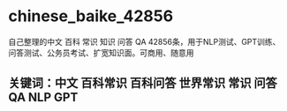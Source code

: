 # chinese_baike_42856
自己整理的中文 百科 常识 知识 问答 QA 42856条，用于NLP测试、GPT训练、问答测试、公务员考试、扩宽知识面。可商用、随意用

## 关键词：中文 百科常识 百科问答 世界常识 常识 问答 QA NLP GPT
